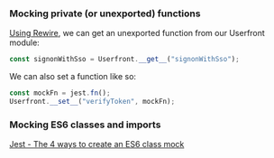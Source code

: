 ### Mocking private (or unexported) functions

[Using Rewire](https://github.com/speedskater/babel-plugin-rewire#example-2), we can get an unexported function from our Userfront module:

```js
const signonWithSso = Userfront.__get__("signonWithSso");
```

We can also set a function like so:

```js
const mockFn = jest.fn();
Userfront.__set__("verifyToken", mockFn);
```

### Mocking ES6 classes and imports

[Jest - The 4 ways to create an ES6 class mock](https://jestjs.io/docs/es6-class-mocks#the-4-ways-to-create-an-es6-class-mock)
